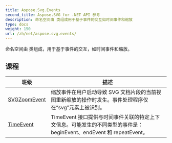 ```yaml
---
title: Aspose.Svg.Events
second_title: Aspose.SVG for .NET API 参考
description: 命名空间由 类组成用于基于事件的交互如时间事件和缩放
type: docs
weight: 150
url: /zh/net/aspose.svg.events/
---
```

命名空间由 类组成，用于基于事件的交互，如时间事件和缩放。

## 课程

| 班级 | 描述 |
| --- | --- |
| [SVGZoomEvent](./svgzoomevent/) | 缩放事件在用户启动导致 SVG 文档片段的当前视图重新缩放的操作时发生。事件处理程序仅在“svg”元素上被识别。 |
| [TimeEvent](./timeevent/) | TimeEvent 接口提供与时间事件关联的特定上下文信息。可能发生的不同类型的事件是：beginEvent、endEvent 和 repeatEvent。 |



